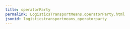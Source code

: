 ```yaml
---
title: operatorParty
permalink: LogisticsTransportMeans.operatorParty.html
jsonid: logisticstransportmeans_operatorparty
---
```

